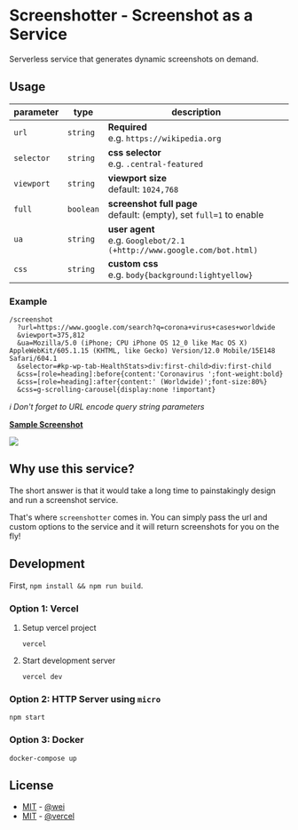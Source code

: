 # Screenshotter - Screenshot as a Service

Serverless service that generates dynamic screenshots on demand.


## Usage

| parameter | type | description |
| --------- | ---- | ----------- |
| `url` | `string` | **Required**<br/>e.g. `https://wikipedia.org` |
| `selector` | `string` | **css selector**<br/>e.g. `.central-featured` |
| `viewport` | `string` | **viewport size**<br/>default: `1024,768` |
| `full` | `boolean` | **screenshot full page**<br/>default: (empty), set `full=1` to enable |
| `ua` | `string` | **user agent**<br/>e.g. `Googlebot/2.1 (+http://www.google.com/bot.html)` |
| `css` | `string` | **custom css**<br/>e.g. `body{background:lightyellow}` |

### Example

```
/screenshot
  ?url=https://www.google.com/search?q=corona+virus+cases+worldwide
  &viewport=375,812
  &ua=Mozilla/5.0 (iPhone; CPU iPhone OS 12_0 like Mac OS X) AppleWebKit/605.1.15 (KHTML, like Gecko) Version/12.0 Mobile/15E148 Safari/604.1
  &selector=#kp-wp-tab-HealthStats>div:first-child>div:first-child
  &css=[role=heading]:before{content:'Coronavirus ';font-weight:bold}
  &css=[role=heading]:after{content:' (Worldwide)';font-size:80%}
  &css=g-scrolling-carousel{display:none !important}
```
_ℹ️ Don't forget to URL encode query string parameters_

[**Sample Screenshot**](https://screenshotter.git.ci/screenshot?url=https%3A%2F%2Fwww.google.com%2Fsearch%3Fq%3Dcorona%2Bvirus%2Bcases%2Bworldwide&viewport=375,812&ua=Mozilla%2F5.0%20(iPhone%3B%20CPU%20iPhone%20OS%2012_0%20like%20Mac%20OS%20X)%20AppleWebKit%2F605.1.15%20(KHTML%2C%20like%20Gecko)%20Version%2F12.0%20Mobile%2F15E148%20Safari%2F604.1&selector=%23kp-wp-tab-HealthStats>div%3Afirst-child>div%3Afirst-child&css=%5Brole%3Dheading%5D%3Abefore%7Bcontent%3A%27Coronavirus%20%27%3Bfont-weight%3Abold%7D&css=%5Brole%3Dheading%5D%3Aafter%7Bcontent%3A%27%20(Worldwide)%27%3Bfont-size%3A80%25%7D&css=g-scrolling-carousel%7Bdisplay%3Anone%20!important%7D)

![](https://screenshotter.git.ci/screenshot?url=https%3A%2F%2Fwww.google.com%2Fsearch%3Fq%3Dcorona%2Bvirus%2Bcases%2Bworldwide&viewport=375,812&ua=Mozilla%2F5.0%20(iPhone%3B%20CPU%20iPhone%20OS%2012_0%20like%20Mac%20OS%20X)%20AppleWebKit%2F605.1.15%20(KHTML%2C%20like%20Gecko)%20Version%2F12.0%20Mobile%2F15E148%20Safari%2F604.1&selector=%23kp-wp-tab-HealthStats>div%3Afirst-child>div%3Afirst-child&css=%5Brole%3Dheading%5D%3Abefore%7Bcontent%3A%27Coronavirus%20%27%3Bfont-weight%3Abold%7D&css=%5Brole%3Dheading%5D%3Aafter%7Bcontent%3A%27%20(Worldwide)%27%3Bfont-size%3A80%25%7D&css=g-scrolling-carousel%7Bdisplay%3Anone%20!important%7D)


## Why use this service?

The short answer is that it would take a long time to painstakingly design and run a screenshot service.

That's where `screenshotter` comes in. You can simply pass the url and custom options to the service and it will return screenshots for you on the fly!


## Development

First, `npm install && npm run build`.

### Option 1: Vercel

1. Setup vercel project

    ```
    vercel
    ```

1. Start development server

    ```
    vercel dev
    ```

### Option 2: HTTP Server using `micro`

```
npm start
```

### Option 3: Docker

```
docker-compose up
```


## License

- [MIT](https://wei.mit-license.org/) - [@wei](https://github.com/wei)
- [MIT](https://github.com/vercel/og-image/blob/main/LICENSE) - [@vercel](https://github.com/vercel)

